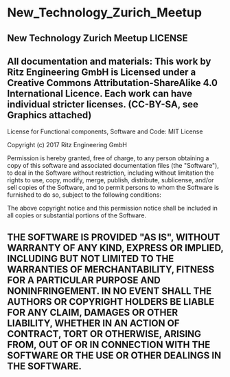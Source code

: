 # New_Technology_Zurich_Meetup
New Technology Zurich Meetup LICENSE
--
All documentation and materials:
This work by Ritz Engineering GmbH is 
Licensed under a Creative Commons
Attributation-ShareAlike 4.0 
International Licence.
Each work can have individual stricter licenses.
(CC-BY-SA, see Graphics attached)
--
License for Functional components, Software and Code:
MIT License

Copyright (c) 2017 Ritz Engineering GmbH

Permission is hereby granted, free of charge, to any person obtaining a copy
of this software and associated documentation files (the "Software"), to deal
in the Software without restriction, including without limitation the rights
to use, copy, modify, merge, publish, distribute, sublicense, and/or sell
copies of the Software, and to permit persons to whom the Software is
furnished to do so, subject to the following conditions:

The above copyright notice and this permission notice shall be included in all
copies or substantial portions of the Software.

THE SOFTWARE IS PROVIDED "AS IS", WITHOUT WARRANTY OF ANY KIND, EXPRESS OR
IMPLIED, INCLUDING BUT NOT LIMITED TO THE WARRANTIES OF MERCHANTABILITY,
FITNESS FOR A PARTICULAR PURPOSE AND NONINFRINGEMENT. IN NO EVENT SHALL THE
AUTHORS OR COPYRIGHT HOLDERS BE LIABLE FOR ANY CLAIM, DAMAGES OR OTHER
LIABILITY, WHETHER IN AN ACTION OF CONTRACT, TORT OR OTHERWISE, ARISING FROM,
OUT OF OR IN CONNECTION WITH THE SOFTWARE OR THE USE OR OTHER DEALINGS IN THE
SOFTWARE.
--